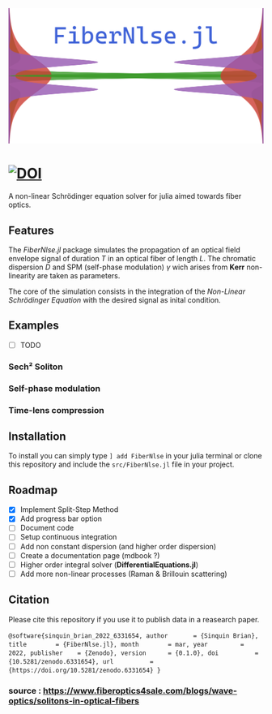 
<p align="center">
<img src="logo.png" />
</p>

# [![DOI](https://zenodo.org/badge/DOI/10.5281/zenodo.6331654.svg)](https://doi.org/10.5281/zenodo.6331654)
 A non-linear Schrödinger equation solver for julia aimed towards fiber optics.

## Features

The *FiberNlse.jl* package simulates the propagation of an optical field envelope signal of duration *T* in an optical fiber of length *L*. The chromatic dispersion *D* and SPM (self-phase modulation) *γ* wich arises from **Kerr** non-linearity are taken as parameters.

The core of the simulation consists in the integration of the *Non-Linear Schrödinger Equation* with the desired signal as inital condition.

## Examples
- [ ] TODO
### Sech² Soliton
### Self-phase modulation
### Time-lens compression

## Installation
To install you can simply type `] add FiberNlse` in your julia terminal or clone this repository and include the `src/FiberNlse.jl` file in your project.

## Roadmap

- [x] Implement Split-Step Method
- [x] Add progress bar option
- [ ] Document code
- [ ] Setup continuous integration
- [ ] Add non constant dispersion (and higher order dispersion)
- [ ] Create a documentation page (mdbook ?)
- [ ] Higher order integral solver (**DifferentialEquations.jl**)
- [ ] Add more non-linear processes (Raman & Brillouin scattering)

## Citation
Please cite this repository if you use it to publish data in a reasearch paper.

`
@software{sinquin_brian_2022_6331654,
  author       = {Sinquin Brian},
  title        = {FiberNlse.jl},
  month        = mar,
  year         = 2022,
  publisher    = {Zenodo},
  version      = {0.1.0},
  doi          = {10.5281/zenodo.6331654},
  url          = {https://doi.org/10.5281/zenodo.6331654}
}
`
### source : https://www.fiberoptics4sale.com/blogs/wave-optics/solitons-in-optical-fibers